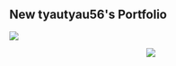 ## New tyautyau56's Portfolio

![](https://github.com/tyautyau56/portfolio/workflows/build%20app/badge.svg)
<div align="center">
<img src="https://img.shields.io/badge/status-under development-orange.svg?style=for-the-badge">
</div>
